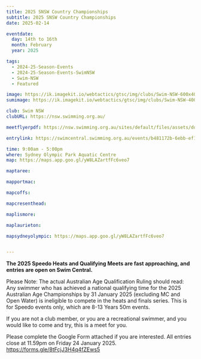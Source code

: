 ```yaml
---
title: 2025 SNSW Country Championships
subtitle: 2025 SNSW Country Championships
date: 2025-02-14

eventdate:
  day: 14th to 16th
  month: February
  year: 2025

tags:
  - 2024-25-Season-Events
  - 2024-25-Season-Events-SwimNSW
  - Swim-NSW
  - Featured

image: https://ik.imagekit.io/webtactics/gtsc/img/clubs/Swim-NSW-600x400.jpg
sumimage: https://ik.imagekit.io/webtactics/gtsc/img/clubs/Swim-NSW-400x600.jpg

club: Swim NSW
clubURL: https://nsw.swimming.org.au/

meetflyerpdf: https://nsw.swimming.org.au/sites/default/files/assets/documents/2025%20Country%20Championships%20Schedule%20of%20Events%20%26%20QTs%20FINAL_0.pdf

entrylink: https://swimcentral.swimming.org.au/events/b481172b-6ebb-ef11-b8e9-002248978584/detail

time: 9:00am - 5:00pm
where: Sydney Olympic Park Aquatic Centre
map: https://maps.app.goo.gl/yW8LAZartfFc6veo7

maptaree: 

mapportmac: 

mapcoffs:

mapcresenthead:

maplismore: 

maplaurieton: 

mapsydneyolympic: https://maps.app.goo.gl/yW8LAZartfFc6veo7


---
```



<strong>The 2025 Speedo Heats and Qualifying Meets are fast approaching, and entries are open on Swim Central.</strong>

Please Note: The actual Australian Age Qualification Ruling should read: Any swimmer who has achieved a national qualifying time for the 2025 Australian Age Championships by 31 January 2025 (excluding MC and Open Water) is ineligible to compete in the heats and finals series. This is for Speedo events only, which are 8-13 Years 50m events.

If you are not a club member, or you are a recreational swimmer, and you would like to come and try, this is a meet for you. 

Please complete the Google Form attached if you are interested.
All entries close at 11.59pm on Friday 24 January 2025.
<a href="https://forms.gle/8tFcjJ3H4q4fZEws5" title="2025 Speedo Sprints South &amp; Qualifying Meet">https://forms.gle/8tFcjJ3H4q4fZEws5</a>
